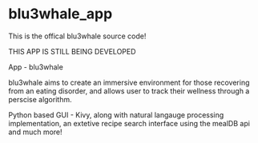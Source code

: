 # blu3whale_app
This is the offical blu3whale source code!

THIS APP IS STILL BEING DEVELOPED

App - blu3whale

blu3whale aims to create an immersive environment for those recovering from an eating disorder, and allows user to track their wellness through a perscise algorithm.



Python based GUI - Kivy, along with natural langauge processing implementation, an extetive recipe search interface using the mealDB api and much more!
